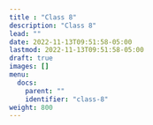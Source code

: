 ```yaml
---
title : "Class 8"
description: "Class 8"
lead: ""
date: 2022-11-13T09:51:58-05:00
lastmod: 2022-11-13T09:51:58-05:00
draft: true
images: []
menu:
  docs:
    parent: ""
    identifier: "class-8"
weight: 800
---
```

